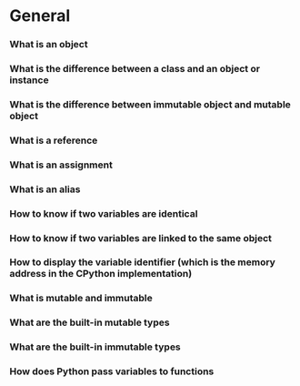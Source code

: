 # General

### What is an object
### What is the difference between a class and an object or instance
### What is the difference between immutable object and mutable object
### What is a reference
### What is an assignment
### What is an alias
### How to know if two variables are identical
### How to know if two variables are linked to the same object
### How to display the variable identifier (which is the memory address in the CPython implementation)
### What is mutable and immutable
### What are the built-in mutable types
### What are the built-in immutable types
### How does Python pass variables to functions
